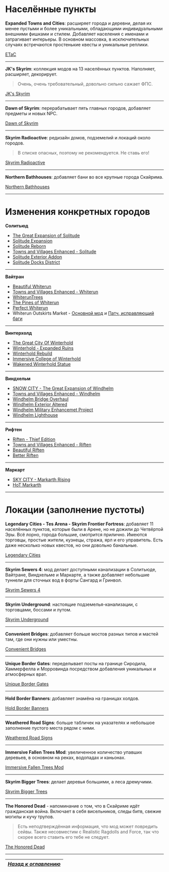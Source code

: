 # Населённые пункты

**Expanded Towns and Cities**: расширяет города и деревни, делая их менее пустыми и более уникальными, обладающими индивидуальными внешними фишками и стилем. Добавляет населения с именами и затрагивает интерьеры. В основном массовка, в исключительных случаях встречаются простенькие квесты и уникальные реплики.

[ETaC](http://www.nexusmods.com/skyrim/mods/13608/)

------

**JK's Skyrim**: коллекция модов на 13 населённых пунктов. Наполняет, расширяет, декорирует.

> Очень, очень требовательный, довольно сильно сажает ФПС.

[JK's Skyrim](http://www.nexusmods.com/skyrim/mods/61035/)

------

**Dawn of Skyrim**: перерабатывает пять главных городов, добавляет предметы и новых NPC.

[Dawn of Skyrim](http://www.nexusmods.com/skyrim/mods/58275/)

------

**Skyrim Radioactive**: редизайн домов, подземелий и локаций около городов.

> В списке опасных, поэтому не рекомендуется. Не ставь его!

[Skyrim Radioactive](http://www.nexusmods.com/skyrim/mods/59871/)

------

**Northern Bathhouses**: добавляет бани во все крупные города Скайрима.

[Northern Bathhouses](http://www.nexusmods.com/skyrim/mods/27489/)

------

# Изменения конкретных городов

**Солитьюд**

+ [The Great Expansion of Solitude](http://www.nexusmods.com/skyrim/mods/60430/)
+ [Solitude Expansion](http://www.nexusmods.com/skyrim/mods/57833/)
+ [Solitude Reborn](http://www.nexusmods.com/skyrim/mods/63685/)
+ [Towns and Villages Enhanced - Solitude](http://www.nexusmods.com/skyrim/mods/21148/)
+ [Solitude Exterior Addon](http://www.nexusmods.com/skyrim/mods/37063/)
+ [Solitude Docks District](http://www.nexusmods.com/skyrim/mods/22821/)

------

**Вайтран**

+ [Beautiful Whiterun](http://www.nexusmods.com/skyrim/mods/12110/)
+ [Towns and Villages Enhanced - Whiterun](http://www.nexusmods.com/skyrim/mods/19799/)
+ [WhiterunTrees](http://www.nexusmods.com/skyrim/mods/9424/)
+ [The Pines of Whiterun](http://www.nexusmods.com/skyrim/mods/8182/)
+ [Perfect Whiterun](http://www.nexusmods.com/skyrim/mods/12974/)
+ Whiterun Outskirts Market - [Основной мод](http://www.nexusmods.com/skyrim/mods/11534/) и [Патч, исправляющий баги](http://www.nexusmods.com/skyrim/mods/27276/)

------

**Винтерхолд**

+ [The Great City Of Winterhold](http://www.nexusmods.com/skyrim/mods/62289/)
+ [Winterhold - Expanded Ruins](http://www.nexusmods.com/skyrim/mods/30554/)
+ [Winterhold Rebuild](http://www.nexusmods.com/skyrim/mods/50491/)
+ [Immersive College of Winterhold](http://www.nexusmods.com/skyrim/mods/36849/)
+ [Wakened Winterhold Statue](http://www.nexusmods.com/skyrim/mods/55952/)

------

**Виндхельм**

+ [SNOW CITY - The Great Expansion of Windhelm](http://www.nexusmods.com/skyrim/mods/63731/)
+ [Towns and Villages Enhanced - Windhelm](http://www.nexusmods.com/skyrim/mods/22608/)
+ [Windhelm Bridge Overhaul](http://www.nexusmods.com/skyrim/mods/50243/)
+ [Windhelm Exterior Altered](http://www.nexusmods.com/skyrim/mods/50977/)
+ [Windhelm Military Enhancemet Project](http://www.nexusmods.com/skyrim/mods/24603/)
+ [Windhelm Lighthouse](http://www.nexusmods.com/skyrim/mods/35693/)

------

**Рифтен**

+ [Riften - Thief Edition](http://www.nexusmods.com/skyrim/mods/31669/)
+ [Towns and Villages Enhanced - Riften](http://www.nexusmods.com/skyrim/mods/20185/)
+ [Beautiful Riften](http://www.nexusmods.com/skyrim/mods/15786/)
+ [Better Riften](http://www.nexusmods.com/skyrim/mods/9577/)

------

**Маркарт**

+ [SKY CITY - Markarth Rising](http://www.nexusmods.com/skyrim/mods/58366/)
+ [HoT Markarth](http://www.nexusmods.com/skyrim/mods/51369/)

------

# Локации (заполнение пустоты)

**Legendary Cities - Tes Arena - Skyrim Frontier Fortress**: добавляет 11 населённых пунктов, которые были в Арене, но не дожили до Четвёртой Эры. Всё лорно, города большие, смотрится прилично. Имеются торговцы, простые жители, кузнецы, стража, ярл и его управитель. Есть даже несколько новых квестов, но они довольно банальные.

[Legendary Cities](http://www.nexusmods.com/skyrim/mods/47989/)

------

**Skyrim Sewers 4**: мод делает доступными канализации в Солитьюде, Вайтране, Виндхельме и Маркарте, а также добавляет небольшие туннели для сточных вод в форты Сангард и Гринвол.

[Skyrim Sewers 4](http://www.nexusmods.com/skyrim/mods/14351/)

------

**Skyrim Underground**: настоящие подземелья-канализации, с торговцами, боссами и лутом.

[Skyrim Underground](http://www.nexusmods.com/skyrim/mods/75004/)

------

**Convenient Bridges**: добавляет больше мостов разных типов и мастей там, где они нужны или уместны.

[Convenient Bridges](http://www.nexusmods.com/skyrim/mods/60620/)

------

**Unique Border Gates**: переделывает посты на границе Сиродила, Хаммерфелла и Морровинда посредством добавления уникальных и атмосферных врат.

[Unique Border Gates](http://www.nexusmods.com/skyrim/mods/52296/)

------

**Hold Border Banners**: добавляет знамёна на границах холдов.

[Hold Border Banners](http://www.nexusmods.com/skyrim/mods/43493/)

------

**Weathered Road Signs**: больше табличек на указателях и небольшое заполнение пустого места рядом с ними.

[Weathered Road Signs](http://www.nexusmods.com/skyrim/mods/2810/)

------

**Immersive Fallen Trees Mod**: увеличенное количество упавших деревьев, в основном на реках, водопадах и каньонах.

[Immersive Fallen Trees Mod](http://www.nexusmods.com/skyrim/mods/55699/)

------

**Skyrim Bigger Trees**: делает деревья большими, а леса дремучими.

[Skyrim Bigger Trees](http://www.nexusmods.com/skyrim/mods/17168/)

------

**The Honored Dead** - напоминание о том, что в Скайриме идёт гражданская война. Включает в себя висельников, следы битв, свежие могилы и кучу трупов.

> Есть неподтверждённая информация, что мод может повредить сейвы. Также несовместим с Realistic Ragdolls and Force, так что скорее всего ставить его тебе не следует.

[The Honored Dead](http://www.nexusmods.com/skyrim/mods/52403/)

------

|[*Назад к оглавлению*](../01_Оглавление.md)|
|:---:|
